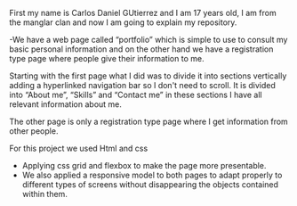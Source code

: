 First my name is Carlos Daniel GUtierrez and I am 17 years old, I am from the manglar clan and now I am going to explain my repository.

-We have a web page called “portfolio” which is simple to use to consult my basic personal information and on the other hand we have a registration type page where people give their information to me.

Starting with the first page what I did was to divide it into sections vertically adding a hyperlinked navigation bar so I don't need to scroll.
It is divided into “About me”, “Skills” and “Contact me” in these sections I have all relevant information about me.

The other page is only a registration type page where I get information from other people.

For this project we used Html and css
- Applying css grid and flexbox to make the page more presentable.
- We also applied a responsive model to both pages to adapt properly to different types of screens without disappearing the objects contained within them. 
